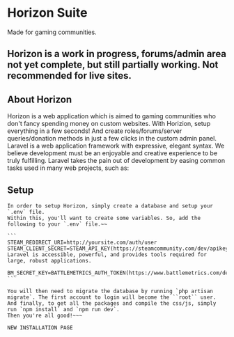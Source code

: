 # Horizon Suite
Made for gaming communities.
## Horizon is a work in progress, forums/admin area not yet complete, but still partially working. Not recommended for live sites.

## About Horizon
Horizon is a web application which is aimed to gaming communities who don't fancy spending money on custom websites. With Horizion, setup everything in a few seconds! And create roles/forums/server queries/donation methods in just a few clicks in the custom admin panel.
Laravel is a web application framework with expressive, elegant syntax. We believe development must be an enjoyable and creative experience to be truly fulfilling. Laravel takes the pain out of development by easing common tasks used in many web projects, such as:

## Setup
~~~
In order to setup Horizon, simply create a database and setup your `.env` file.
Within this, you'll want to create some variables. So, add the following to your `.env` file.~~

```
STEAM_REDIRECT_URI=http://yoursite.com/auth/user
STEAM_CLIENT_SECRET=STEAM_API_KEY(https://steamcommunity.com/dev/apikey)
Laravel is accessible, powerful, and provides tools required for large, robust applications.

BM_SECRET_KEY=BATTLEMETRICS_AUTH_TOKEN(https://www.battlemetrics.com/developers/token)
```

You will then need to migrate the database by running `php artisan migrate`. The first account to login will become the ``root`` user.
And finally, to get all the packages and compile the css/js, simply run `npm install` and `npm run dev`.
Then you're all good!~~~

NEW INSTALLATION PAGE
